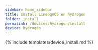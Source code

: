 ```yaml
---
sidebar: home_sidebar
title: Install LineageOS on hydrogen
folder: install
permalink: /devices/hydrogen/install
device: hydrogen
---
```

{% include templates/device_install.md %}
